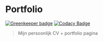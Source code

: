 # Portfolio

[![Greenkeeper badge](https://badges.greenkeeper.io/maartenpaauw/portfolio.svg)](https://greenkeeper.io/)
[![Codacy Badge](https://api.codacy.com/project/badge/Grade/75beb2005ba04a238e9e4268b6f0f389)](https://www.codacy.com/app/maartenpaauw/portfolio?utm_source=github.com&utm_medium=referral&utm_content=maartenpaauw/portfolio&utm_campaign=badger)

> Mijn persoonlijk CV + portfolio pagina
